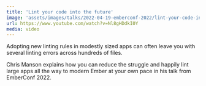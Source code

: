 ```yaml
---
title: 'Lint your code into the future'
image: 'assets/images/talks/2022-04-19-emberconf-2022/lint-your-code-into-the-future.jpeg'
url: https://www.youtube.com/watch?v=Nl8gHDdkI0Y
media: video
---
```


Adopting new linting rules in modestly sized apps can often leave you with
several linting errors across hundreds of files.

Chris Manson explains how you can reduce the struggle and happily lint large
apps all the way to modern Ember at your own pace in his talk from
EmberConf 2022.
